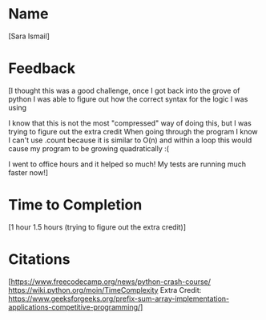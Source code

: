 # Name
[Sara Ismail]

# Feedback
[I thought this was a good challenge, once I got back into the grove of python I was able to figure out how
the correct syntax for the logic I was using

I know that this is not the most "compressed" way of doing this, but I was trying to figure out the extra credit
When going through the program I know I can't use .count because it is similar to O(n) and within a loop this would
cause my program to be growing quadratically :( 

I went to office hours and it helped so much! My tests are running much faster now!]

# Time to Completion
[1 hour
1.5 hours (trying to figure out the extra credit)]

# Citations
[https://www.freecodecamp.org/news/python-crash-course/
https://wiki.python.org/moin/TimeComplexity
Extra Credit: https://www.geeksforgeeks.org/prefix-sum-array-implementation-applications-competitive-programming/]